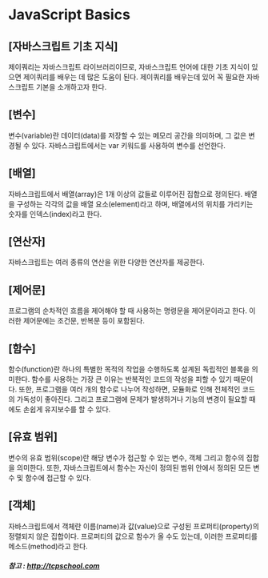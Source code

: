 # JavaScript Basics

## [자바스크립트 기초 지식]
  제이쿼리는 자바스크립트 라이브러리이므로, 자바스크립트 언어에 대한 기초 지식이 있으면 제이쿼리를 배우는 데 많은 도움이 된다. 제이쿼리를 배우는데 있어 꼭 필요한 자바스크립트 기본을 소개하고자 한다.

## [변수]
  변수(variable)란 데이터(data)를 저장할 수 있는 메모리 공간을 의미하며, 그 값은 변경될 수 있다.
자바스크립트에서는 var 키워드를 사용하여 변수를 선언한다.

## [배열]
  자바스크립트에서 배열(array)은 1개 이상의 값들로 이루어진 집합으로 정의된다.
배열을 구성하는 각각의 값을 배열 요소(element)라고 하며, 배열에서의 위치를 가리키는 숫자를 인덱스(index)라고 한다.

## [연산자]
  자바스크립트는 여러 종류의 연산을 위한 다양한 연산자를 제공한다.

## [제어문]
  프로그램의 순차적인 흐름을 제어해야 할 때 사용하는 명령문을 제어문이라고 한다.
이러한 제어문에는 조건문, 반복문 등이 포함된다.

## [함수]
  함수(function)란 하나의 특별한 목적의 작업을 수행하도록 설계된 독립적인 블록을 의미한다.
함수를 사용하는 가장 큰 이유는 반복적인 코드의 작성을 피할 수 있기 때문이다.
또한, 프로그램을 여러 개의 함수로 나누어 작성하면, 모듈화로 인해 전체적인 코드의 가독성이 좋아진다.
그리고 프로그램에 문제가 발생하거나 기능의 변경이 필요할 때에도 손쉽게 유지보수를 할 수 있다.

## [유효 범위]
  변수의 유효 범위(scope)란 해당 변수가 접근할 수 있는 변수, 객체 그리고 함수의 집합을 의미한다.
또한, 자바스크립트에서 함수는 자신이 정의된 범위 안에서 정의된 모든 변수 및 함수에 접근할 수 있다.

## [객체]
  자바스크립트에서 객체란 이름(name)과 값(value)으로 구성된 프로퍼티(property)의 정렬되지 않은 집합이다.
프로퍼티의 값으로 함수가 올 수도 있는데, 이러한 프로퍼티를 메소드(method)라고 한다.





##### 참고 : http://tcpschool.com
